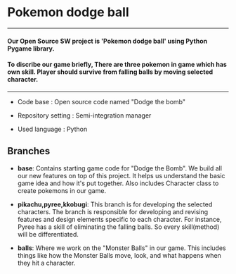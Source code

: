 # Pokemon dodge ball
---
#### Our Open Source SW project is 'Pokemon dodge ball' using Python Pygame library.  
#### To discribe our game briefly, There are three pokemon in game which has own skill. Player should survive from falling balls by moving selected character.
---


- Code base : Open source code named "Dodge the bomb"


- Repository setting : Semi-integration manager


- Used language : Python


## Branches <br>
- **base**: Contains starting game code for "Dodge the Bomb". We build all our new features on top of this project. It helps us understand the basic game idea and how it's put together. Also includes Character class to create pokemons in our game.

  
- **pikachu,pyree,kkobugi**: This branch is for developing the selected characters. The branch is responsible for developing and revising features and design elements specific to each character. For instance, Pyree has a skill of eliminating the falling balls. So every skill(method) will be differentiated.


- **balls**: Where we work on the "Monster Balls" in our game. This includes things like how the Monster Balls move, look, and what happens when they hit a character.
